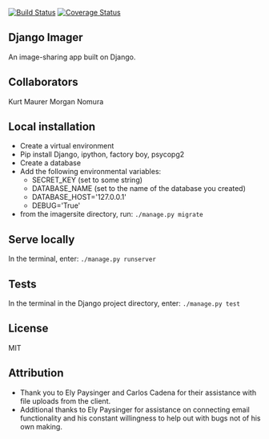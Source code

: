 [![Build Status](https://travis-ci.org/kurtrm/django_imager.svg?branch=master)](https://travis-ci.org/kurtrm/django_imager)
[![Coverage Status](https://coveralls.io/repos/github/kurtrm/django_imager/badge.svg?branch=master)](https://coveralls.io/github/kurtrm/django_imager?branch=master)

## Django Imager
An image-sharing app built on Django.

## Collaborators
Kurt Maurer
Morgan Nomura


## Local installation
- Create a virtual environment
- Pip install Django, ipython, factory boy, psycopg2
- Create a database
- Add the following environmental variables:
    - SECRET_KEY (set to some string)
    - DATABASE_NAME (set to the name of the database you created)
    - DATABASE_HOST='127.0.0.1'
    - DEBUG='True'
- from the imagersite directory, run: ```./manage.py migrate```

## Serve locally
In the terminal, enter: 
```./manage.py runserver```

## Tests
In the terminal in the Django project directory, enter:
```./manage.py test```

## License
MIT


## Attribution
- Thank you to Ely Paysinger and Carlos Cadena for their assistance with file uploads from the client.
- Additional thanks to Ely Paysinger for assistance on connecting email functionality and his constant willingness to help out with bugs not of his own making.
